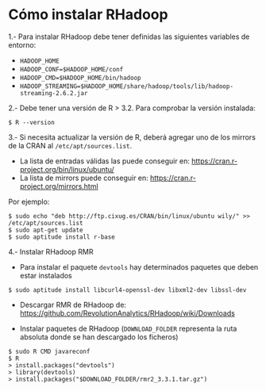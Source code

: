 # Cómo instalar RHadoop

1.- Para instalar RHadoop debe tener definidas las siguientes variables de entorno: 
- `HADOOP_HOME`
- `HADOOP_CONF=$HADOOP_HOME/conf`
- `HADOOP_CMD=$HADOOP_HOME/bin/hadoop`
- `HADOOP_STREAMING=$HADOOP_HOME/share/hadoop/tools/lib/hadoop-streaming-2.6.2.jar`

2.- Debe tener una versión de R > 3.2. Para comprobar la versión instalada:
```
$ R --version
```

3.- Si necesita actualizar la versión de R, deberá agregar uno de los mirrors de la CRAN al `/etc/apt/sources.list`. 
- La lista de entradas válidas las puede conseguir en: https://cran.r-project.org/bin/linux/ubuntu/
- La lista de mirrors puede conseguir en: https://cran.r-project.org/mirrors.html

Por ejemplo: 
```
$ sudo echo "deb http://ftp.cixug.es/CRAN/bin/linux/ubuntu wily/" >> /etc/apt/sources.list
$ sudo apt-get update
$ sudo aptitude install r-base
```

4.- Instalar RHadoop RMR
- Para instalar el paquete `devtools` hay determinados paquetes que deben estar instalados
```
$ sudo aptitude install libcurl4-openssl-dev libxml2-dev libssl-dev
```

- Descargar RMR de RHadoop de: https://github.com/RevolutionAnalytics/RHadoop/wiki/Downloads

- Instalar paquetes de RHadoop (`DOWNLOAD_FOLDER` representa la ruta absoluta donde se han descargado los ficheros)
```
$ sudo R CMD javareconf
$ R
> install.packages("devtools")
> library(devtools)
> install.packages("$DOWNLOAD_FOLDER/rmr2_3.3.1.tar.gz")
```
